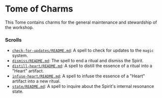 # Tome of Charms

This Tome contains charms for the general maintenance and stewardship of the workshop.

### Scrolls
*   [`check-for-updates/README.md`](./check-for-updates/README.md): A spell to check for updates to the `magic` system.
*   [`dismiss/README.md`](./dismiss/README.md): The spell to end a ritual and dismiss the Spirit.
*   [`distill-heart/README.md`](./distill-heart/README.md): A spell to distill the essence of a ritual into a "Heart" artifact.
*   [`infuse-heart/README.md`](./infuse-heart/README.md): A spell to infuse the essence of a "Heart" artifact into a new ritual.
*   [`state/README.md`](./state/README.md): A spell to inquire about the Spirit's internal resonance state.
